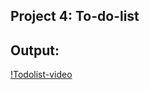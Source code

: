 ## Project 4: To-do-list

## Output:

[!Todolist-video](https://user-images.githubusercontent.com/97302447/193439773-2d6325c4-24cf-4fb7-a447-ce70f9b648ff.mov )







